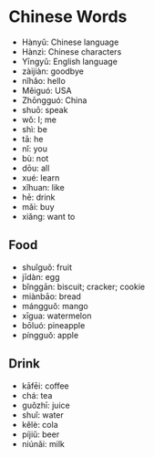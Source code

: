 # Chinese Words

- Hànyǔ: Chinese language
- Hànzì: Chinese characters
- Yīngyǔ: English language
- zàijiàn: goodbye
- nǐhǎo: hello
- Měiguó: USA
- Zhōngguó: China
- shuō: speak
- wǒ: I; me
- shì: be
- tā: he
- nǐ: you
- bù: not
- dōu: all
- xué: learn
- xǐhuan: like
- hē: drink
- mǎi: buy
- xiǎng: want to

## Food

- shuǐguǒ: fruit
- jīdàn: egg
- bǐnggān: biscuit; cracker; cookie
- miànbāo: bread
- mángguǒ: mango
- xīgua: watermelon
- bōluó: pineapple
- píngguǒ: apple

## Drink

- kāfēi: coffee
- chá: tea
- guǒzhī: juice
- shuǐ: water
- kělè: cola
- píjiǔ: beer
- niúnǎi: milk